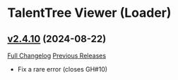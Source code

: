 # TalentTree Viewer (Loader)

## [v2.4.10](https://github.com/NumyAddon/TalentTreeViewer/tree/v2.4.10) (2024-08-22)
[Full Changelog](https://github.com/NumyAddon/TalentTreeViewer/compare/v2.4.9...v2.4.10) [Previous Releases](https://github.com/NumyAddon/TalentTreeViewer/releases)

- Fix a rare error (closes GH#10)  
